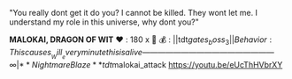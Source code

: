 "You really dont get it do you? I cannot be killed. They wont let me. I understand my role in this universe, why dont you?"

__**MALOKAI, DRAGON OF WIT**__
:heart: : 180 x :busts_in_silhouette:
:moneybag: : ||tdt$gates_boss_3||
Behavior: This causes __Will__ every minute this is alive
—————————————————
∞  | **Nightmare Blaze** tdt$malokai_attack
https://youtu.be/eUcThHVbrXY

